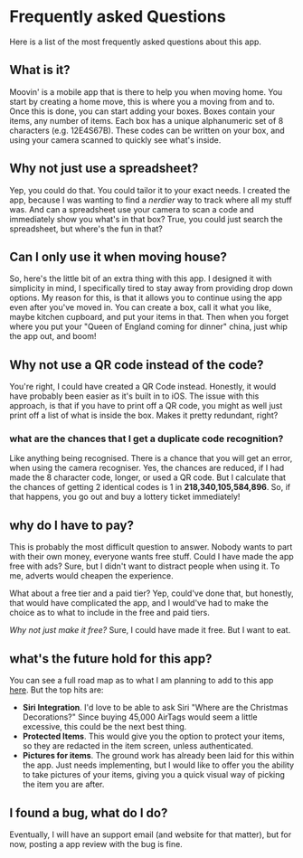 # Frequently asked Questions

Here is a list of the most frequently asked questions about this app. 

## What is it?
Moovin' is a mobile app that is there to help you when moving home. You start by creating a home move, this is where you a moving from and to. Once this is done, you can start adding your boxes. Boxes contain your items, any number of items. Each box has a unique alphanumeric set of 8 characters (e.g. 12E4S67B). These codes can be written on your box, and using your camera scanned to quickly see what's inside.


## Why not just use a spreadsheet?
Yep, you could do that. You could tailor it to your exact needs. I created the app, because I was wanting to find a _nerdier_ way to track where all my stuff was. And can a spreadsheet use your camera to scan a code and immediately show you what's in that box? True, you could just search the spreadsheet, but where's the fun in that?


## Can I only use it when moving house?
So, here's the little bit of an extra thing with this app. I designed it with simplicity in mind, I specifically tired to stay away from providing drop down options. My reason for this, is that it allows you to continue using the app even after you've moved in. You can create a box, call it what you like, maybe kitchen cupboard, and put your items in that. Then when you forget where you put your "Queen of England coming for dinner" china, just whip the app out, and boom!


## Why not use a QR code instead of the code?
You're right, I could have created a QR Code instead. Honestly, it would have probably been easier as it's built in to iOS. The issue with this approach, is that if you have to print off a QR code, you might as well just print off a list of what is inside the box. Makes it pretty redundant, right?

### what are the chances that I get a duplicate  code recognition?
Like anything being recognised. There is a chance that you will get an error, when using the camera recogniser. Yes, the chances are reduced, if I had made the 8 character code, longer, or used a QR code. But I calculate that the chances of getting 2 identical codes is 1 in **218,340,105,584,896**. So, if that happens, you go out and buy a lottery ticket immediately!


## why do I have to pay?
This is probably the most difficult question to answer. Nobody wants to part with their own money, everyone wants free stuff. Could I have made the app free with ads? Sure, but I didn't want to distract people when using it. To me, adverts would cheapen the experience.

What about a free tier and a paid tier? Yep, could've done that, but honestly, that would have complicated the app, and I would've had to make the choice as to what to include in the free and paid tiers. 

_Why not just make it free?_ Sure, I could have made it free. But I want to eat.


## what's the future hold for this app?
You can see a full road map as to what I am planning to add to this app [here](/roadmap). But the top hits are:

- **Siri Integration**. I'd love to be able to ask Siri "Where are the Christmas Decorations?" Since buying 45,000 AirTags would seem a little excessive, this could be the next best thing.
- **Protected Items**. This would give you the option to protect your items, so they are redacted in the item screen, unless authenticated. 
- **Pictures for items**. The ground work has already been laid for this within the app. Just needs implementing, but I would like to offer you the ability to take pictures of your items, giving you a quick visual way of picking the item you are after. 


## I found a bug, what do I do?
Eventually, I will have an support email (and website for that matter), but for now, posting a app review with the bug is fine. 
